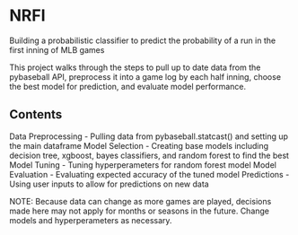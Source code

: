# NRFI
Building a probabilistic classifier to predict the probability of a run in the first inning of MLB games

This project walks through the steps to pull up to date data from the pybaseball API, preprocess it into a game log by each half inning, choose the best model for prediction, and evaluate model performance. 

## Contents

Data Preprocessing - Pulling data from pybaseball.statcast() and setting up the main dataframe
Model Selection - Creating base models including decision tree, xgboost, bayes classifiers, and random forest to find the best
Model Tuning - Tuning hyperperameters for random forest model
Model Evaluation - Evaluating expected accuracy of the tuned model
Predictions - Using user inputs to allow for predictions on new data

NOTE: Because data can change as more games are played, decisions made here may not apply for months or seasons in the future. Change models and hyperperameters as necessary. 
